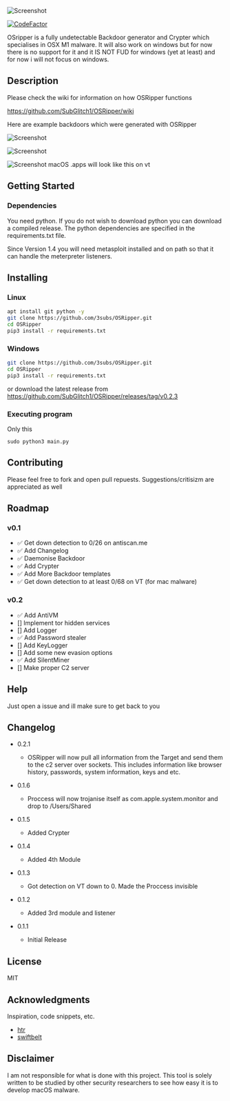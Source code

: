![Screenshot](img/OSRipper.png)



[![CodeFactor](https://www.codefactor.io/repository/github/subglitch1/osripper/badge)](https://www.codefactor.io/repository/github/subglitch1/osripper/)

OSripper is a fully undetectable Backdoor generator and Crypter which specialises in OSX M1 malware. It will also work on windows but for now there is no support for it and it IS NOT FUD for windows (yet at least) and for now i will not focus on windows.

## Description

Please check the wiki for information on how OSRipper functions

https://github.com/SubGlitch1/OSRipper/wiki

Here are example backdoors which were generated with OSRipper

![Screenshot](img/example.png)

![Screenshot](img/vt.png)

![Screenshot](img/vt_app.png)
macOS .apps will look like this on vt

## Getting Started

### Dependencies

You  need python. If you do not wish to download python you can download a compiled release.
The python dependencies are specified in the requirements.txt file.

Since Version 1.4 you will need metasploit installed and on path so that it can handle the meterpreter listeners.


## Installing
### Linux
```bash
apt install git python -y
git clone https://github.com/3subs/OSRipper.git
cd OSRipper
pip3 install -r requirements.txt
```
### Windows
```bash
git clone https://github.com/3subs/OSRipper.git
cd OSRipper
pip3 install -r requirements.txt
```
or download the latest release from https://github.com/SubGlitch1/OSRipper/releases/tag/v0.2.3

### Executing program
Only this
```
sudo python3 main.py
```
## Contributing
Please feel free to fork and open pull repuests. Suggestions/critisizm are appreciated as well
<!-- ROADMAP -->
## Roadmap
### v0.1
- ✅ Get down detection to 0/26 on antiscan.me
- ✅ Add Changelog
- ✅ Daemonise Backdoor
- ✅ Add Crypter
- ✅ Add More Backdoor templates
- ✅ Get down detection to at least 0/68 on VT (for mac malware)

### v0.2
- ✅ Add AntiVM 
- [] Implement tor hidden services
- [] Add  Logger
- ✅ Add Password stealer
- [] Add KeyLogger
- [] Add some new evasion options
- ✅ Add SilentMiner
- [] Make proper C2 server

## Help

Just open a issue and ill make sure to get back to you

## Changelog
* 0.2.1
    * OSRipper will now pull all information from the Target and send them to the c2 server over sockets. This includes information like browser history, passwords, system information, keys and etc.


* 0.1.6
    * Proccess will now trojanise itself as com.apple.system.monitor and drop to /Users/Shared
* 0.1.5
    * Added Crypter
* 0.1.4
    * Added 4th Module
* 0.1.3
    * Got detection on VT down to 0. Made the Proccess invisible
* 0.1.2
    * Added 3rd module and listener
* 0.1.1
    * Initial Release

## License

MIT

## Acknowledgments

Inspiration, code snippets, etc.
* [htr](https://github.com/htr-tech/PyObfuscate)
* [swiftbelt](https://github.com/cedowens/SwiftBelt)

## Disclaimer
I am not responsible for what is done with this project. This tool is solely written to be studied by other security researchers to see how easy it is to develop macOS malware.







